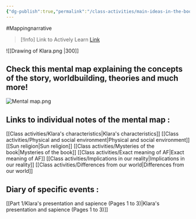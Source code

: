 ```yaml
---
{"dg-publish":true,"permalink":"/class-activities/main-ideas-in-the-book/","tags":["gardenEntry"]}
---
```


#Mappingnarrative 

>[!Info] Link to Actively Learn
>[Link](https://reader.activelylearn.com/student/7395174/notes)

![[Drawing of Klara.png \|300]]
## Check this mental map explaining the concepts of the story, worldbuilding, theories and much more!

![Mental map.png](/img/user/Archives/Mental%20map.png)
## Links to individual notes of the mental map :
[[Class activities/Klara's characteristics\|Klara's characteristics]]
[[Class activities/Physical and social environment\|Physical and social environment]]
[[Sun religion\|Sun religion]]
[[Class activities/Mysteries of the book\|Mysteries of the book]]
[[Class activities/Exact meaning of AF\|Exact meaning of AF]]
[[Class activities/Implications in our reality\|Implications in our reality]]
[[Class activities/Differences from our world\|Differences from our world]]

## Diary of specific events :

[[Part 1/Klara's presentation and sapience  (Pages 1 to 3)\|Klara's presentation and sapience  (Pages 1 to 3)]]
